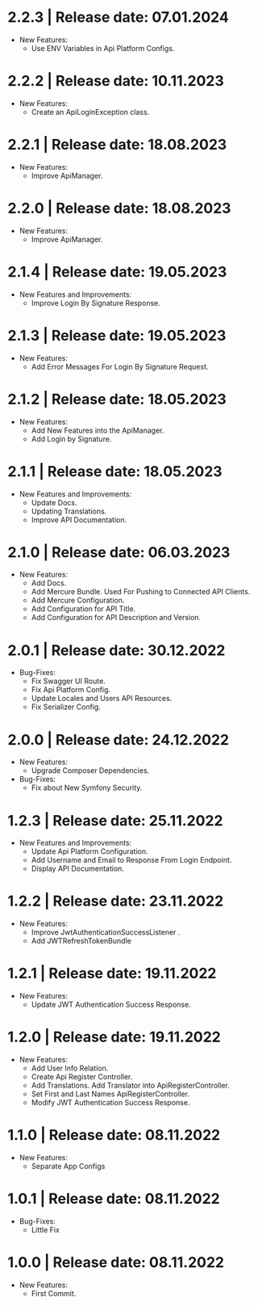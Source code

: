 2.2.3	|	Release date: **07.01.2024**
============================================
* New Features:
  - Use ENV Variables in Api Platform Configs.


2.2.2	|	Release date: **10.11.2023**
============================================
* New Features:
  - Create an ApiLoginException class.


2.2.1	|	Release date: **18.08.2023**
============================================
* New Features:
  - Improve ApiManager.


2.2.0	|	Release date: **18.08.2023**
============================================
* New Features:
  - Improve ApiManager.


2.1.4	|	Release date: **19.05.2023**
============================================
* New Features and Improvements:
  - Improve Login By Signature Response.


2.1.3	|	Release date: **19.05.2023**
============================================
* New Features:
  - Add Error Messages For Login By Signature Request.


2.1.2	|	Release date: **18.05.2023**
============================================
* New Features:
  - Add New Features into the ApiManager.
  - Add Login by Signature.


2.1.1	|	Release date: **18.05.2023**
============================================
* New Features and Improvements:
  - Update Docs.
  - Updating Translations.
  - Improve API Documentation.


2.1.0	|	Release date: **06.03.2023**
============================================
* New Features:
  - Add Docs.
  - Add Mercure Bundle. Used For Pushing to Connected API Clients.
  - Add Mercure Configuration.
  - Add Configuration for API Title.
  - Add Configuration for API Description and Version.


2.0.1	|	Release date: **30.12.2022**
============================================
* Bug-Fixes:
  - Fix Swagger UI Route.
  - Fix Api Platform Config.
  - Update Locales and Users API Resources.
  - Fix Serializer Config.


2.0.0	|	Release date: **24.12.2022**
============================================
* New Features:
  - Upgrade Composer Dependencies.
* Bug-Fixes:
  - Fix about New Symfony Security.


1.2.3	|	Release date: **25.11.2022**
============================================
* New Features and Improvements:
  - Update Api Platform Configuration.
  - Add Username and Email to Response From  Login Endpoint.
  - Display API Documentation.


1.2.2	|	Release date: **23.11.2022**
============================================
* New Features:
  - Improve JwtAuthenticationSuccessListener .
  - Add JWTRefreshTokenBundle


1.2.1	|	Release date: **19.11.2022**
============================================
* New Features:
  - Update JWT Authentication Success Response.


1.2.0	|	Release date: **19.11.2022**
============================================
* New Features:
  - Add User Info Relation.
  - Create Api Register Controller.
  - Add Translations. Add Translator into ApiRegisterController.
  - Set First and Last Names ApiRegisterController.
  - Modify JWT Authentication Success Response.


1.1.0	|	Release date: **08.11.2022**
============================================
* New Features:
  - Separate App Configs


1.0.1	|	Release date: **08.11.2022**
============================================
* Bug-Fixes:
  - Little Fix


1.0.0	|	Release date: **08.11.2022**
============================================
* New Features:
  - First Commit.


